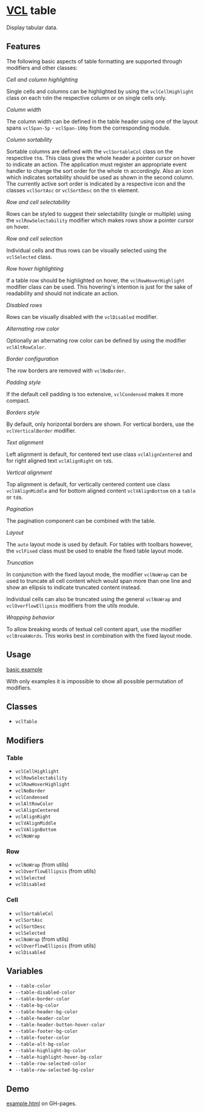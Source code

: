# [VCL](https://vcl.github.io/) table

Display tabular data.

## Features

The following basic aspects of table formatting are supported
through modifiers and other classes:

_Cell and column highlighting_

Single cells and columns can be highlighted by using the `vclCellHighlight`
class on each `td`in the respective column or on single cells only.

_Column width_

The column width can be defined in the table header using one of the layout
spans `vclSpan-5p` - `vclSpan-100p` from the corresponding module.

_Column sortability_

Sortable columns are defined with the `vclSortableCol` class on the
respective `th`s.
This class gives the whole header a pointer cursor on hover to indicate an
action.
The application must register an appropriate event handler to change the
sort order for the whole `th` accordingly.
Also an icon which indicates sortability should be used as shown in the
second column.
The currently active sort order is indicated by a respective icon and the
classes `vclSortAsc` or `vclSortDesc` on the `th` element.

_Row and cell selectability_

Rows can be styled to suggest their selectability (single or multiple) using the
`vclRowSelectability` modifier which makes rows show a pointer cursor on
hover.

_Row and cell selection_

Individual cells and thus rows can be visually selected using the
`vclSelected` class.

_Row hover highlighting_

If a table row should be highlighted on hover, the `vclRowHoverHighlight`
modifier class can be used. This hovering's intention is just for the sake
of readability and should not indicate an action.

_Disabled rows_

Rows can be visually disabled with the `vclDisabled` modifier.

_Alternating row color_

Optionally an alternating row color can be defined by using the modifier
`vclAltRowColor`.

_Border configuration_

The row borders are removed with `vclNoBorder`.

_Padding style_

If the default cell padding is too extensive, `vclCondensed` makes it more
compact.

_Borders style_

By default, only horizontal borders are shown. For vertical borders,
use the `vclVerticalBorder` modifier.

_Text alignment_

Left alignment is default, for centered text use class `vclAlignCentered`
and for right aligned text `vclAlignRight` on `td`s.

_Vertical alignment_

Top alignment is default, for vertically centered content use class
`vclVAlignMiddle` and for bottom aligned content `vclVAlignBottom`
on a `table` or `td`s.

_Pagination_

The pagination component can be combined with the table.

_Layout_

The `auto` layout mode is used by default. For tables with toolbars however,
the `vclFixed` class must be used to enable the fixed table layout mode.

_Truncation_

In conjunction with the fixed layout mode, the modifier `vclNoWrap` can
be used to truncate all cell content which would span more than one line and
show an ellipsis to indicate truncated content instead.

Individual cells can also be truncated using the general
`vclNoWrap` and `vclOverflowEllipsis` modifiers from the utils module.

_Wrapping behavior_

To allow breaking words of textual cell content apart, use the modifier
`vclBreakWords`. This works best in combination with the fixed layout mode.

## Usage

[basic example](/demo/example.html)

With only examples it is impossible to show all possible permutation of
modifiers.

## Classes

- `vclTable`

## Modifiers

### Table

- `vclCellHighlight`
- `vclRowSelectability`
- `vclRowHoverHighlight`
- `vclNoBorder`
- `vclCondensed`
- `vclAltRowColor`
- `vclAlignCentered`
- `vclAlignRight`
- `vclVAlignMiddle`
- `vclVAlignBottom`
- `vclNoWrap`

### Row

- `vclNoWrap` (from utils)
- `vclOverflowEllipsis` (from utils)
- `vclSelected`
- `vclDisabled`

### Cell

- `vclSortableCol`
- `vclSortAsc`
- `vclSortDesc`
- `vclSelected`
- `vclNoWrap` (from utils)
- `vclOverflowEllipsis` (from utils)
- `vclDisabled`

## Variables

- `--table-color`
- `--table-disabled-color`
- `--table-border-color`
- `--table-bg-color`
- `--table-header-bg-color`
- `--table-header-color`
- `--table-header-button-hover-color`
- `--table-footer-bg-color`
- `--table-footer-color`
- `--table-alt-bg-color`
- `--table-highlight-bg-color`
- `--table-highlight-hover-bg-color`
- `--table-row-selected-color`
- `--table-row-selected-bg-color`

## Demo

[example.html](/demo/example.html) on GH-pages.
